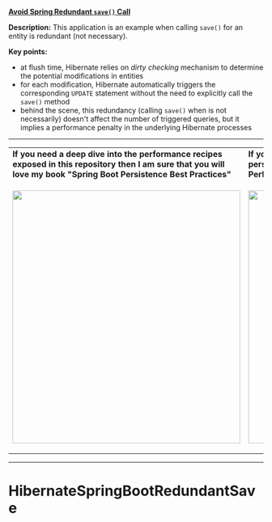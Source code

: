**[Avoid Spring Redundant `save()` Call](https://github.com/AnghelLeonard/Hibernate-SpringBoot/tree/master/HibernateSpringBootRedundantSave)**
 
**Description:** This application is an example when calling `save()` for an entity is redundant (not necessary).

**Key points:**
- at flush time, Hibernate relies on *dirty checking* mechanism to determine the potential modifications in entities 
- for each modification, Hibernate automatically triggers the corresponding `UPDATE` statement without the need to explicitly call the `save()` method
- behind the scene, this redundancy (calling `save()` when is not necessarily) doesn't affect the number of triggered queries, but it implies a performance penalty in the underlying Hibernate processes
     
-----------------------------------------------------------------------------------------------------------------------    
<table>
     <tr><td><b>If you need a deep dive into the performance recipes exposed in this repository then I am sure that you will love my book "Spring Boot Persistence Best Practices"</b></td><td><b>If you need a hand of tips and illustrations of 100+ Java persistence performance issues then "Java Persistence Performance Illustrated Guide" is for you.</b></td></tr>
     <tr><td>
<a href="https://www.apress.com/us/book/9781484256251"><p align="left"><img src="https://github.com/AnghelLeonard/Hibernate-SpringBoot/blob/master/Spring%20Boot%20Persistence%20Best%20Practices.jpg" height="500" width="450"/></p></a>
</td><td>
<a href="https://leanpub.com/java-persistence-performance-illustrated-guide"><p align="right"><img src="https://github.com/AnghelLeonard/Hibernate-SpringBoot/blob/master/Java%20Persistence%20Performance%20Illustrated%20Guide.jpg" height="500" width="450"/></p></a>
</td></tr></table>

-----------------------------------------------------------------------------------------------------------------------    

# HibernateSpringBootRedundantSave
